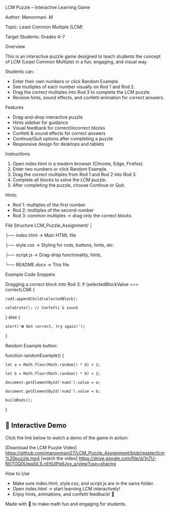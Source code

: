  LCM Puzzle – Interactive Learning Game
 
Author: Manonmani .M

Topic: Least Common Multiple (LCM)

Target Students: Grades 4–7

Overview

This is an interactive puzzle game designed to teach students the concept of LCM (Least Common Multiple) in a fun, engaging, and visual way.

Students can:
- Enter their own numbers or click Random Example.
- See multiples of each number visually on Rod 1 and Rod 2.
- Drag the correct multiples into Rod 3 to complete the LCM puzzle.
- Receive hints, sound effects, and confetti animation for correct answers.
  
Features
- Drag-and-drop interactive puzzle
- Hints sidebar for guidance
- Visual feedback for correct/incorrect blocks
- Confetti & sound effects for correct answers
- Continue/Quit options after completing a puzzle
- Responsive design for desktops and tablets
  
Instructions
1. Open index.html in a modern browser (Chrome, Edge, Firefox).
2. Enter two numbers or click Random Example.
3. Drag the correct multiples from Rod 1 and Rod 2 into Rod 3.
4. Complete all blocks to solve the LCM puzzle.
5. After completing the puzzle, choose Continue or Quit.

Hints:
- Rod 1: multiples of the first number
- Rod 2: multiples of the second number
- Rod 3: common multiples → drag only the correct blocks
  
File Structure
LCM_Puzzle_Assignment/
│

├── index.html      → Main HTML file

├── style.css       → Styling for rods, buttons, hints, etc.

├── script.js       → Drag-drop functionality, hints, 

└── README.docx     → This file

Example Code Snippets

Dragging a correct block into Rod 3:
if (selectedBlockValue === correctLCM) {

    rod3.appendChild(selectedBlock);
    
    celebrate(); // Confetti & sound
    
} else {

    alert('❌ Not correct, try again!');
    
}

Random Example button:

function randomExample() {

    let a = Math.floor(Math.random() * 8) + 2;
    
    let b = Math.floor(Math.random() * 8) + 2;
    
    document.getElementById('num1').value = a;
    
    document.getElementById('num2').value = b;
    
    buildRods();
}

## 🎥 Interactive Demo
Click the link below to watch a demo of the game in action:  

[Download the LCM Puzzle Video] https://github.com/manonmani27/LCM_Puzzle_Assignment/blob/master/lcm%20puzzle.mp4 
[watch the video] https://drive.google.com/file/d/1n7U-N0TOQ0UwaSjL1LnEtIUIPp6Jyx_a/view?usp=sharing

How to Use
- Make sure index.html, style.css, and script.js are in the same folder.
- Open index.html → start learning LCM interactively!
- Enjoy hints, animations, and confetti feedback! 🎉
  
Made with 💜 to make math fun and engaging for students.
